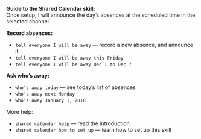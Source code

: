 **Guide to the Shared Calendar skill:**  
Once setup, I will announce the day’s absences at the scheduled time in the selected channel.

**Record absences:**  
- `tell everyone I will be away` — record a new absence, and announce it
- `tell everyone I will be away this Friday`
- `tell everyone I will be away Dec 1 to Dec 7`

**Ask who’s away:**
- `who's away today` — see today’s list of absences
- `who's away next Monday`
- `who's away January 1, 2018`

More help:
- `shared calendar help` — read the introduction
- `shared calendar how to set up` — learn how to set up this skill
